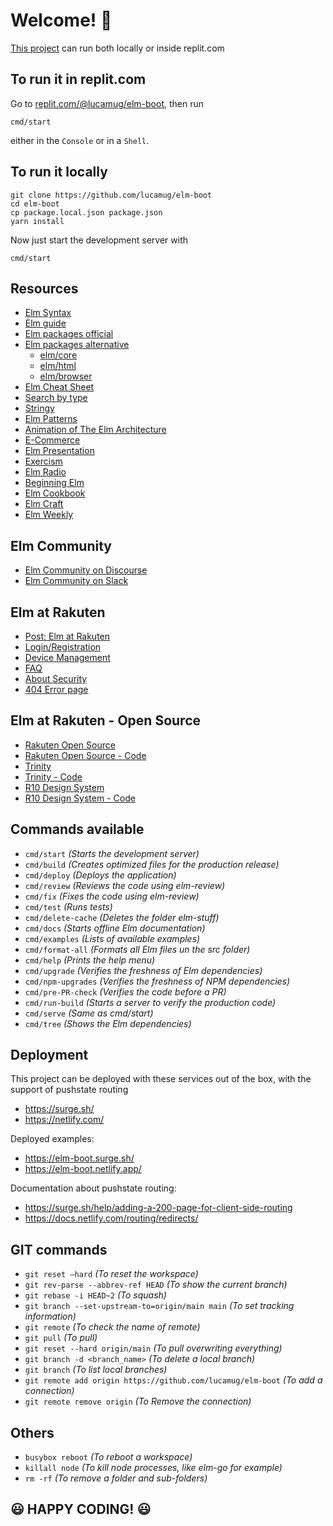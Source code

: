 # Welcome! 👋

[This project](https://github.com/lucamug/elm-boot) can run both locally or inside replit.com

## To run it in replit.com

Go to [replit.com/@lucamug/elm-boot](https://replit.com/@lucamug/elm-boot), then run

```
cmd/start
```
either in the `Console` or in a `Shell`.

## To run it locally

```
git clone https://github.com/lucamug/elm-boot
cd elm-boot
cp package.local.json package.json 
yarn install
```

Now just start the development server with

```
cmd/start
```

## Resources

* [Elm Syntax](https://elm-lang.org/docs/syntax)
* [Elm guide](https://guide.elm-lang.org/)
* [Elm packages official](https://package.elm-lang.org/)
* [Elm packages alternative](https://elm.dmy.fr/)
    * [elm/core](https://elm.dmy.fr/packages/elm/core/latest/)
    * [elm/html](https://elm.dmy.fr/packages/elm/html/latest/)
    * [elm/browser](https://elm.dmy.fr/packages/elm/browser/latest/)
* [Elm Cheat Sheet](https://lucamug.github.io/elm-cheat-sheet/)
* [Search by type](https://klaftertief.github.io/elm-search/)
* [Stringy](https://stringy.guupa.com/)
* [Elm Patterns](https://sporto.github.io/elm-patterns/)
* [Animation of The Elm Architecture](https://lucamug.medium.com/the-elm-architecture-tea-animation-3efc555e8faf)
* [E-Commerce](https://elm-ecommerce.guupa.com/)
* [Elm Presentation](https://elm-pres.jakobferdinand.at/)
* [Exercism](https://exercism.org/tracks/elm)
* [Elm Radio](https://elm-radio.com/)
* [Beginning Elm](https://elmprogramming.com/)
* [Elm Cookbook](https://orasund.gitbook.io/elm-cookbook/)
* [Elm Craft](https://elmcraft.org/)
* [Elm Weekly](https://www.elmweekly.nl/)


## Elm Community

* [Elm Community on Discourse](https://discourse.elm-lang.org/)
* [Elm Community on Slack](https://elmlang.herokuapp.com/)

## Elm at Rakuten

* [Post: Elm at Rakuten](https://engineering.rakuten.today/post/elm-at-rakuten/)
* [Login/Registration](https://login.account.rakuten.com/sso/authorize?client_id=rakuten_tw01&redirect_uri=https%3A%2F%2Fwww.rakuten.com.tw%2Fmember%2Fdelegate&response_type=code&scope=openid+profile+email&ui_locales=zh-TW#/sign_in)
* [Device Management](https://jp.account.rakuten.com/device-management/)
* [FAQ](https://jp.account.rakuten.com/device-management/faq/en/device-registration/)
* [About Security](https://static.id.rakuten.co.jp/static/about_security/jpn/)
* [404 Error page](https://login.account.rakuten.com/)

## Elm at Rakuten - Open Source

* [Rakuten Open Source](https://rakutentech.github.io/)
* [Rakuten Open Source - Code](https://github.com/rakutentech/rakutentech.github.io)
* [Trinity](https://rakutentech.github.io/http-trinity/)
* [Trinity - Code](https://github.com/rakutentech/http-trinity)
* [R10 Design System](https://r10.netlify.app/)
* [R10 Design System - Code](https://github.com/rakutentech/r10)

## Commands available

* `cmd/start`          *(Starts the development server)*
* `cmd/build`          *(Creates optimized files for the production release)*
* `cmd/deploy`         *(Deploys the application)*
* `cmd/review`         *(Reviews the code using elm-review)*
* `cmd/fix`            *(Fixes the code using elm-review)*
* `cmd/test`           *(Runs tests)*
* `cmd/delete-cache`   *(Deletes the folder elm-stuff)*
* `cmd/docs`           *(Starts offline Elm documentation)*
* `cmd/examples`       *(Lists of available examples)*
* `cmd/format-all`     *(Formats all Elm files un the src folder)*
* `cmd/help`           *(Prints the help menu)*
* `cmd/upgrade`        *(Verifies the freshness of Elm dependencies)*
* `cmd/npm-upgrades`   *(Verifies the freshness of NPM dependencies)*
* `cmd/pre-PR-check`   *(Verifies the code before a PR)*
* `cmd/run-build`      *(Starts a server to verify the production code)*
* `cmd/serve`          *(Same as cmd/start)*
* `cmd/tree`           *(Shows the Elm dependencies)*

## Deployment

This project can be deployed with these services out of the box, with the support of pushstate routing

* https://surge.sh/
* https://netlify.com/

Deployed examples:

* https://elm-boot.surge.sh/
* https://elm-boot.netlify.app/
    
Documentation about pushstate routing:

* https://surge.sh/help/adding-a-200-page-for-client-side-routing
* https://docs.netlify.com/routing/redirects/


## GIT commands

* `git reset –hard`                 *(To reset the workspace)*
* `git rev-parse --abbrev-ref HEAD` *(To show the current branch)*
* `git rebase -i HEAD~2`            *(To squash)*
* `git branch --set-upstream-to=origin/main main` *(To set tracking information)*
* `git remote`                      *(To check the name of remote)*
* `git pull`                        *(To pull)*
* `git reset --hard origin/main`    *(To pull overwriting everything)*
* `git branch -d <branch_name>`     *(To delete a local branch)*
* `git branch`                      *(To list local branches)*
* `git remote add origin https://github.com/lucamug/elm-boot` *(To add a connection)*
* `git remote remove origin`        *(To Remove the connection)*

## Others

* `busybox reboot`                  *(To reboot a workspace)*
* `killall node`                    *(To kill node processes, like elm-go for example)*
* `rm -rf`                          *(To remove a folder and sub-folders)*

## **😃 HAPPY CODING! 😃**